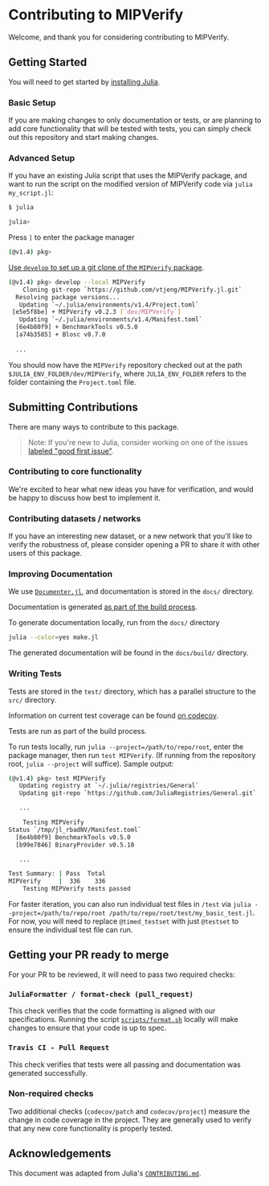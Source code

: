 # Contributing to MIPVerify

Welcome, and thank you for considering contributing to MIPVerify.

## Getting Started

You will need to get started by [installing Julia](https://julialang.org/downloads/platform/).

### Basic Setup

If you are making changes to only documentation or tests, or are planning to add core functionality that will be tested with tests, you can simply check out this repository and start making changes.

### Advanced Setup

If you have an existing Julia script that uses the MIPVerify package, and want to run the script on the modified version of MIPVerify code via `julia my_script.jl`:

```sh
$ julia

julia>
```

Press `]` to enter the package manager

```sh
(@v1.4) pkg>
```

[Use `develop` to set up a git clone of the `MIPVerify` package](https://docs.julialang.org/en/v1/stdlib/Pkg/#Pkg).

```sh
(@v1.4) pkg> develop --local MIPVerify
    Cloning git-repo `https://github.com/vtjeng/MIPVerify.jl.git`
  Resolving package versions...
   Updating `~/.julia/environments/v1.4/Project.toml`
 [e5e5f8be] + MIPVerify v0.2.3 [`dev/MIPVerify`]
   Updating `~/.julia/environments/v1.4/Manifest.toml`
  [6e4b80f9] + BenchmarkTools v0.5.0
  [a74b3585] + Blosc v0.7.0
  
  ...
```

You should now have the `MIPVerify` repository checked out at the path `$JULIA_ENV_FOLDER/dev/MIPVerify`, where `JULIA_ENV_FOLDER` refers to the folder containing the `Project.toml` file.

## Submitting Contributions

There are many ways to contribute to this package.

> Note: If you're new to Julia, consider working on one of the issues [labeled "good first issue"](https://github.com/vtjeng/MIPVerify.jl/issues?q=is%3Aissue+is%3Aopen+label%3A%22good+first+issue%22).

### Contributing to core functionality

We're excited to hear what new ideas you have for verification, and would be happy to discuss how best to implement it.

### Contributing datasets / networks

If you have an interesting new dataset, or a new network that you'll like to verify the robustness of, please consider opening a PR to share it with other users of this package.

### Improving Documentation

We use [`Documenter.jl`](https://juliadocs.github.io/Documenter.jl/stable/man/guide/), and documentation is stored in the `docs/` directory.

Documentation is generated [as part of the build process](https://github.com/vtjeng/MIPVerify.jl/blob/2f2a0918abe28fb5f8b0b14396363c516a9c80c6/.travis.yml#L23-L28).

To generate documentation locally, run from the `docs/` directory

```sh
julia --color=yes make.jl
```

The generated documentation will be found in the `docs/build/` directory.

### Writing Tests

Tests are stored in the `test/` directory, which has a parallel structure to the `src/` directory.

Information on current test coverage can be found [on codecov](https://codecov.io/github/vtjeng/MIPVerify.jl?branch=master).

Tests are run as part of the build process.

To run tests locally, run `julia --project=/path/to/repo/root`, enter the package manager, then run `test MIPVerify`. (If running from the repository root, `julia --project` will suffice). Sample output:

```sh
(@v1.4) pkg> test MIPVerify
   Updating registry at `~/.julia/registries/General`
   Updating git-repo `https://github.com/JuliaRegistries/General.git`

   ...

    Testing MIPVerify
Status `/tmp/jl_rbadNV/Manifest.toml`
  [6e4b80f9] BenchmarkTools v0.5.0
  [b99e7846] BinaryProvider v0.5.10

   ...

Test Summary: | Pass  Total
MIPVerify     |  336    336
    Testing MIPVerify tests passed
```

For faster iteration, you can also run individual test files in `/test` via `julia --project=/path/to/repo/root /path/to/repo/root/test/my_basic_test.jl`. For now, you will need to replace `@timed_testset` with just `@testset` to ensure the individual test file can run.

## Getting your PR ready to merge

For your PR to be reviewed, it will need to pass two required checks:

### `JuliaFormatter / format-check (pull_request)`

This check verifies that the code formatting is aligned with our specifications. Running the script [`scripts/format.sh`](scripts/format.sh) locally will make changes to ensure that your code is up to spec.

### `Travis CI - Pull Request`

This check verifies that tests were all passing and documentation was generated successfully.

### Non-required checks

Two additional checks (`codecov/patch` and `codecov/project`) measure the change in code coverage in the project. They are generally used to verify that any new core functionality is properly tested.

## Acknowledgements

This document was adapted from Julia's [`CONTRIBUTING.md`](https://github.com/JuliaLang/julia/blob/master/CONTRIBUTING.md).
